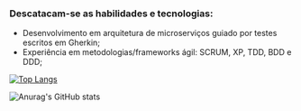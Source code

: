 ### Descatacam-se as habilidades e tecnologias:
 - Desenvolvimento em arquitetura de microserviços guiado por testes escritos em Gherkin;
 - Experiência em metodologias/frameworks ágil: SCRUM, XP, TDD, BDD e DDD; 



[![Top Langs](https://github-readme-stats.vercel.app/api/top-langs/?username=pedroalcantara9568&layout=slateorange)](https://github.com/pedroalcantara9568/github-readme-stats) 


![Anurag's GitHub stats](https://github-readme-stats.vercel.app/api?username=pedroalcantara9568&show_icons=true&theme=graywhite)



